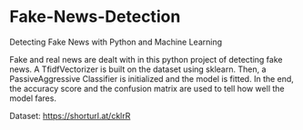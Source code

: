 # Fake-News-Detection
Detecting Fake News with Python and Machine Learning


Fake and real news are dealt with in this python project of detecting fake news. A TfidfVectorizer is built on the dataset using sklearn. Then, a PassiveAggressive Classifier is initialized and the model is fitted. In the end, the accuracy score and the confusion matrix are used to tell how well the model fares.

Dataset: https://shorturl.at/cklrR
